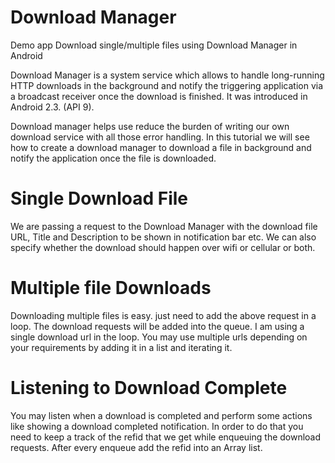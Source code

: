 # Download Manager
Demo app Download single/multiple files using Download Manager in Android

Download Manager is a system service which allows to handle long-running HTTP downloads in the background and notify the triggering application via a broadcast receiver once the download is finished. It was introduced in Android 2.3. (API 9).

Download manager helps use reduce the burden of writing our own download service with all those error handling. In this tutorial we will see how to create a download manager to download a file in background and notify the application once the file is downloaded.

# Single Download File
We are passing a request to the Download Manager with the download file URL, Title and Description to be shown in notification bar etc. We can also specify whether the download should happen over wifi or cellular or both.

# Multiple file Downloads
Downloading multiple files is easy. just need to add the above request in a loop. The download requests will be added into the queue.
I am using a single download url in the loop. You may use multiple urls depending on your requirements by adding it in a list and iterating it.

# Listening to Download Complete
You may listen when a download is completed and perform some actions like showing a download completed notification. In order to do that you need to keep a track of the  refid  that we get while enqueuing the download requests. After every enqueue add the refid into an Array list.
